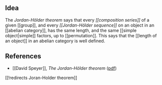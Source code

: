 

## Idea

The _Jordan-Hölder theorem_ says that every _[[composition series]]_ of a given [[group]], and every _[[Jordan-Hölder sequence]]_ on an object in an [[abelian category]], has the same length, and the same [[simple object|simple]] factors, up to [[permutation]]. This says that the [[length of an object]] in an abelian category is well defined.

## References

* [[David Speyer]], _The Jordan-Hölder theorem_ ([pdf](http://www.math.lsa.umich.edu/~speyer/594/JordanHolder.pdf))

[[!redirects Joran-Holder theorem]]
